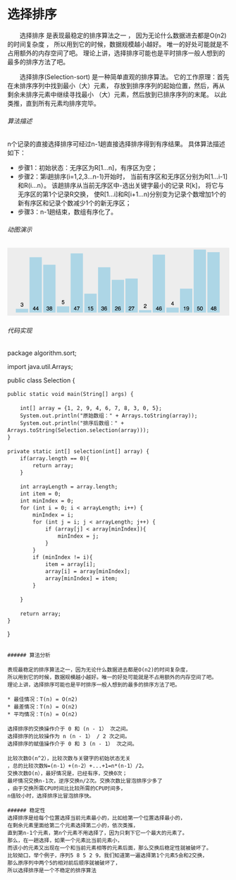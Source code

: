# 选择排序

　　选择排序 是表现最稳定的排序算法之一 ，
因为无论什么数据进去都是O(n2)的时间复杂度 ，
所以用到它的时候，数据规模越小越好。
唯一的好处可能就是不占用额外的内存空间了吧。
理论上讲，选择排序可能也是平时排序一般人想到的最多的排序方法了吧。

　　选择排序(Selection-sort) 是一种简单直观的排序算法。
它的工作原理：首先在未排序序列中找到最小（大）元素，
存放到排序序列的起始位置，然后，再从剩余未排序元素中继续寻找最小
（大）元素，然后放到已排序序列的末尾。
以此类推，直到所有元素均排序完毕。

###### 算法描述

n个记录的直接选择排序可经过n-1趟直接选择排序得到有序结果。
具体算法描述如下：
* 步骤1：初始状态：无序区为R[1…n]，有序区为空；
* 步骤2：第i趟排序(i=1,2,3…n-1)开始时，
当前有序区和无序区分别为R[1…i-1]和R(i…n）。
该趟排序从当前无序区中-选出关键字最小的记录 R[k]，
将它与无序区的第1个记录R交换，
使R[1…i]和R[i+1…n)分别变为记录个数增加1个的新有序区和记录个数减少1个的新无序区；
* 步骤3：n-1趟结束，数组有序化了。

###### 动图演示

![选择排序](../image/c3/ss-1.jpg)

###### 代码实现

package algorithm.sort;

import java.util.Arrays;

public class Selection {

    public static void main(String[] args) {

        int[] array = {1, 2, 9, 4, 6, 7, 8, 3, 0, 5};
        System.out.println("原始数组：" + Arrays.toString(array));
        System.out.println("排序后数组：" + Arrays.toString(Selection.selection(array)));
    }

    private static int[] selection(int[] array) {
        if(array.length == 0){
            return array;
        }

        int arrayLength = array.length;
        int item = 0;
        int minIndex = 0;
        for (int i = 0; i < arrayLength; i++) {
            minIndex = i;
            for (int j = i; j < arrayLength; j++) {
                if (array[j] < array[minIndex]){
                    minIndex = j;
                }
            }
            if (minIndex != i){
                item = array[i];
                array[i] = array[minIndex];
                array[minIndex] = item;
            }

        }

        return array;
    }
}
```

###### 算法分析

表现最稳定的排序算法之一，因为无论什么数据进去都是O(n2)的时间复杂度，
所以用到它的时候，数据规模越小越好。唯一的好处可能就是不占用额外的内存空间了吧。
理论上讲，选择排序可能也是平时排序一般人想到的最多的排序方法了吧。

* 最佳情况：T(n) = O(n2)
* 最差情况：T(n) = O(n2)
* 平均情况：T(n) = O(n2)

选择排序的交换操作介于 0 和 (n - 1） 次之间。
选择排序的比较操作为 n (n - 1） / 2 次之间。
选择排序的赋值操作介于 0 和 3 (n - 1） 次之间。

比较次数O(n^2），比较次数与关键字的初始状态无关
，总的比较次数N=(n-1）+(n-2）+...+1=n*(n-1）/2。
交换次数O(n），最好情况是，已经有序，交换0次；
最坏情况交换n-1次，逆序交换n/2次。交换次数比冒泡排序少多了
，由于交换所需CPU时间比比较所需的CPU时间多，
n值较小时，选择排序比冒泡排序快。

###### 稳定性
选择排序是给每个位置选择当前元素最小的，比如给第一个位置选择最小的，
在剩余元素里面给第二个元素选择第二小的，依次类推，
直到第n-1个元素，第n个元素不用选择了，因为只剩下它一个最大的元素了。
那么，在一趟选择，如果一个元素比当前元素小，
而该小的元素又出现在一个和当前元素相等的元素后面，那么交换后稳定性就被破坏了。
比较拗口，举个例子，序列5 8 5 2 9，我们知道第一遍选择第1个元素5会和2交换，
那么原序列中两个5的相对前后顺序就被破坏了，
所以选择排序是一个不稳定的排序算法
